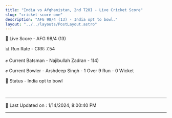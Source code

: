 ```yaml
---
title: "India vs Afghanistan, 2nd T20I - Live Cricket Score"
slug: "cricket-score-one"
description: "AFG 98/4 (13) - India opt to bowl."
layout: "../../layouts/PostLayout.astro"
---
```


🔴 Live Score - AFG 98/4 (13)  

📊 Run Rate - CRR: 7.54  

✊ Current Batsman - Najibullah Zadran - 1(4)  

✊ Current Bowler - Arshdeep Singh - 1 Over 9 Run - 0 Wicket  

📑 Status - India opt to bowl

<br />

***

📝 Last Updated on : 1/14/2024, 8:00:40 PM

***

